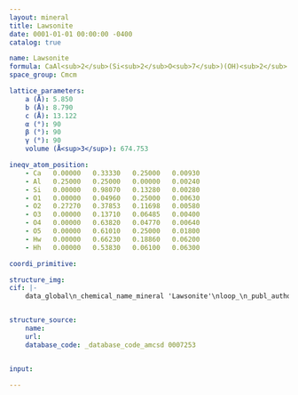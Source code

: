 ```yaml
---
layout: mineral
title: Lawsonite
date: 0001-01-01 00:00:00 -0400
catalog: true

name: Lawsonite
formula: CaAl<sub>2</sub>(Si<sub>2</sub>O<sub>7</sub>)(OH)<sub>2</sub>·H<sub>2</sub>O
space_group: Cmcm

lattice_parameters:
    a (Å): 5.850
    b (Å): 8.790
    c (Å): 13.122
    α (°): 90
    β (°): 90
    γ (°): 90
    volume (Å<sup>3</sup>): 674.753

ineqv_atom_position: 
    - Ca   0.00000   0.33330   0.25000   0.00930
    - Al   0.25000   0.25000   0.00000   0.00240
    - Si   0.00000   0.98070   0.13280   0.00280
    - O1   0.00000   0.04960   0.25000   0.00630
    - O2   0.27270   0.37853   0.11698   0.00580
    - O3   0.00000   0.13710   0.06485   0.00400
    - O4   0.00000   0.63820   0.04770   0.00640
    - O5   0.00000   0.61010   0.25000   0.01800
    - Hw   0.00000   0.66230   0.18860   0.06200
    - Hh   0.00000   0.53830   0.06100   0.06300

coordi_primitive: 

structure_img: 
cif: |-
    data_global\n_chemical_name_mineral 'Lawsonite'\nloop_\n_publ_author_name\n'Kolesov B A'\n'Lager G A'\n'Schultz A J'\n_journal_name_full 'European Journal of Mineralogy'\n_journal_volume 20 \n_journal_year 2008\n_journal_page_first 63\n_journal_page_last 72\n_publ_section_title\n;\n Behaviour of H2O and OH in lawsonite- a single-crystal neutron diffraction and\n Raman spectroscopic investigation\n Sample- T = 295 K\n;\n_database_code_amcsd 0007253\n_chemical_formula_sum 'Ca Al2 Si2 O10 H4'\n_cell_length_a 5.850\n_cell_length_b 8.790\n_cell_length_c 13.122\n_cell_angle_alpha 90\n_cell_angle_beta 90\n_cell_angle_gamma 90\n_cell_volume 674.753\n_exptl_crystal_density_diffrn      3.093\n_symmetry_space_group_name_H-M 'C m c m'\nloop_\n_space_group_symop_operation_xyz\n  'x,y,z'\n  '1/2+x,1/2+y,z'\n  'x,-y,1/2+z'\n  '1/2+x,1/2-y,1/2+z'\n  '-x,y,1/2-z'\n  '1/2-x,1/2+y,1/2-z'\n  '-x,y,z'\n  '1/2-x,1/2+y,z'\n  'x,-y,-z'\n  '1/2+x,1/2-y,-z'\n  'x,y,1/2-z'\n  '1/2+x,1/2+y,1/2-z'\n  '-x,-y,1/2+z'\n  '1/2-x,1/2-y,1/2+z'\n  '-x,-y,-z'\n  '1/2-x,1/2-y,-z'\nloop_\n_atom_site_label\n_atom_site_fract_x\n_atom_site_fract_y\n_atom_site_fract_z\n_atom_site_U_iso_or_equiv\nCa   0.00000   0.33330   0.25000   0.00930\nAl   0.25000   0.25000   0.00000   0.00240\nSi   0.00000   0.98070   0.13280   0.00280\nO1   0.00000   0.04960   0.25000   0.00630\nO2   0.27270   0.37853   0.11698   0.00580\nO3   0.00000   0.13710   0.06485   0.00400\nO4   0.00000   0.63820   0.04770   0.00640\nO5   0.00000   0.61010   0.25000   0.01800\nHw   0.00000   0.66230   0.18860   0.06200\nHh   0.00000   0.53830   0.06100   0.06300\nloop_\n_atom_site_aniso_label\n_atom_site_aniso_U_11\n_atom_site_aniso_U_22\n_atom_site_aniso_U_33\n_atom_site_aniso_U_12\n_atom_site_aniso_U_13\n_atom_site_aniso_U_23\nCa 0.00950 0.00910 0.00930 0.00000 0.00000 0.00000\nAl 0.00140 0.00140 0.00450 0.00010 -0.00100 0.00030\nSi 0.00310 0.00140 0.00410 0.00000 0.00000 -0.00080\nO1 0.01040 0.00480 0.00370 0.00000 0.00000 0.00000\nO2 0.00490 0.00570 0.00670 -0.00260 0.00090 -0.00230\nO3 0.00490 0.00200 0.00520 0.00000 0.00000 0.00180\nO4 0.00550 0.00370 0.01000 0.00000 0.00000 0.00280\nO5 0.03300 0.01260 0.00910 0.00000 0.00000 0.00000\nHw 0.05000 0.06800 0.06800 0.00000 0.00000 0.05300\nHh 0.03300 0.02700 0.12800 0.00000 0.00000 0.03400\n\n


structure_source: 
    name:
    url:
    database_code: _database_code_amcsd 0007253


input:

---
```

